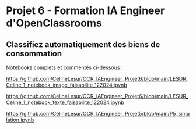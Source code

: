 # Projet 6 - Formation IA Engineer d'OpenClassrooms

## Classifiez automatiquement des biens de consommation


Notebooks complets et commentés ci-dessous :

https://github.com/CelineLesur/OCR_IAEngineer_Projet6/blob/main/LESUR_Celine_1_notebook_image_faisabilite_122024.ipynb

https://github.com/CelineLesur/OCR_IAEngineer_Projet6/blob/main/LESUR_Celine_1_notebook_texte_faisabilite_122024.ipynb

https://github.com/CelineLesur/OCR_IAEngineer_Projet5/blob/main/P5_simulation.ipynb
